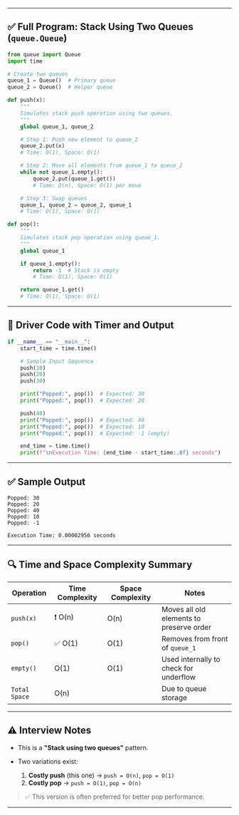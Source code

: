 
---

## ✅ Full Program: Stack Using Two Queues (`queue.Queue`)

```python
from queue import Queue
import time

# Create two queues
queue_1 = Queue()  # Primary queue
queue_2 = Queue()  # Helper queue

def push(x):
    """
    Simulates stack push operation using two queues.
    """
    global queue_1, queue_2

    # Step 1: Push new element to queue_2
    queue_2.put(x)
    # Time: O(1), Space: O(1)

    # Step 2: Move all elements from queue_1 to queue_2
    while not queue_1.empty():
        queue_2.put(queue_1.get())
        # Time: O(n), Space: O(1) per move

    # Step 3: Swap queues
    queue_1, queue_2 = queue_2, queue_1
    # Time: O(1), Space: O(1)

def pop():
    """
    Simulates stack pop operation using queue_1.
    """
    global queue_1

    if queue_1.empty():
        return -1  # Stack is empty
        # Time: O(1), Space: O(1)

    return queue_1.get()
    # Time: O(1), Space: O(1)
```

---

## 🧪 Driver Code with Timer and Output

```python
if __name__ == "__main__":
    start_time = time.time()

    # Sample Input Sequence
    push(10)
    push(20)
    push(30)

    print("Popped:", pop())  # Expected: 30
    print("Popped:", pop())  # Expected: 20

    push(40)
    print("Popped:", pop())  # Expected: 40
    print("Popped:", pop())  # Expected: 10
    print("Popped:", pop())  # Expected: -1 (empty)

    end_time = time.time()
    print(f"\nExecution Time: {end_time - start_time:.8f} seconds")
```

---

## ✅ Sample Output

```
Popped: 30
Popped: 20
Popped: 40
Popped: 10
Popped: -1

Execution Time: 0.00002956 seconds
```

---

## 🔍 Time and Space Complexity Summary

| Operation     | Time Complexity | Space Complexity | Notes                                    |
| ------------- | --------------- | ---------------- | ---------------------------------------- |
| `push(x)`     | ❗ O(n)          | O(n)             | Moves all old elements to preserve order |
| `pop()`       | ✅ O(1)          | O(1)             | Removes from front of `queue_1`          |
| `empty()`     | O(1)            | O(1)             | Used internally to check for underflow   |
| `Total Space` | O(n)            |                  | Due to queue storage                     |

---

## ⚠️ Interview Notes

* This is a **"Stack using two queues"** pattern.
* Two variations exist:

  1. **Costly push** (this one) → `push = O(n)`, `pop = O(1)`
  2. **Costly pop** → `push = O(1)`, `pop = O(n)`

> ✅ This version is often preferred for better pop performance.

---
